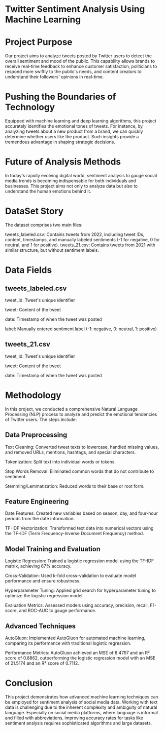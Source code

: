# Twitter Sentiment Analysis Using Machine Learning

# Project Purpose
Our project aims to analyze tweets posted by Twitter users to detect the overall sentiment and mood of the public. This capability allows brands to receive real-time feedback to enhance customer satisfaction, politicians to respond more swiftly to the public's needs, and content creators to understand their followers' opinions in real-time.

# Pushing the Boundaries of Technology
Equipped with machine learning and deep learning algorithms, this project accurately identifies the emotional tones of tweets. For instance, by analyzing tweets about a new product from a brand, we can quickly determine whether users like the product. Such insights provide a tremendous advantage in shaping strategic decisions.

# Future of Analysis Methods
In today's rapidly evolving digital world, sentiment analysis to gauge social media trends is becoming indispensable for both individuals and businesses. This project aims not only to analyze data but also to understand the human emotions behind it.

# DataSet Story
The dataset comprises two main files:

tweets_labeled.csv: Contains tweets from 2022, including tweet IDs, content, timestamps, and manually labeled sentiments (-1 for negative, 0 for neutral, and 1 for positive).
tweets_21.csv: Contains tweets from 2021 with similar structure, but without sentiment labels.

# Data Fields
## tweets_labeled.csv

tweet_id: Tweet's unique identifier

tweet: Content of the tweet

date: Timestamp of when the tweet was posted


label: Manually entered sentiment label (-1: negative, 0: neutral, 1: positive)

## tweets_21.csv
tweet_id: Tweet's unique identifier

tweet: Content of the tweet

date: Timestamp of when the tweet was posted

# Methodology
In this project, we conducted a comprehensive Natural Language Processing (NLP) process to analyze and predict the emotional tendencies of Twitter users. The steps include:

## Data Preprocessing
Text Cleaning: Converted tweet texts to lowercase, handled missing values, and removed URLs, mentions, hashtags, and special characters.

Tokenization: Split text into individual words or tokens.

Stop Words Removal: Eliminated common words that do not contribute to sentiment.

Stemming/Lemmatization: Reduced words to their base or root form.

## Feature Engineering

Date Features: Created new variables based on season, day, and four-hour periods from the date information.

TF-IDF Vectorization: Transformed text data into numerical vectors using the TF-IDF (Term Frequency-Inverse Document Frequency) method.

## Model Training and Evaluation

Logistic Regression: Trained a logistic regression model using the TF-IDF matrix, achieving 67% accuracy.

Cross-Validation: Used k-fold cross-validation to evaluate model performance and ensure robustness.

Hyperparameter Tuning: Applied grid search for hyperparameter tuning to optimize the logistic regression model.

Evaluation Metrics: Assessed models using accuracy, precision, recall, F1-score, and ROC-AUC to gauge performance.

## Advanced Techniques

AutoGluon: Implemented AutoGluon for automated machine learning, comparing its performance with traditional logistic regression.

Performance Metrics: AutoGluon achieved an MSE of 8.4797 and an R² score of 0.8862, outperforming the logistic regression model with an MSE of 21.5174 and an R² score of 0.7112.


# Conclusion
This project demonstrates how advanced machine learning techniques can be employed for sentiment analysis of social media data. Working with text data is challenging due to the inherent complexity and ambiguity of natural language. Especially on social media platforms, where language is informal and filled with abbreviations, improving accuracy rates for tasks like sentiment analysis requires sophisticated algorithms and large datasets.
